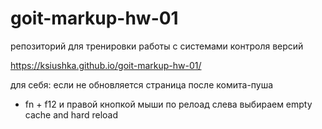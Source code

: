 # goit-markup-hw-01
репозиторий для тренировки работы с системами контроля версий

https://ksiushka.github.io/goit-markup-hw-01/


для себя:
если не обновляется страница после комита-пуша
 - fn + f12 и правой кнопкой мыши по релоад слева выбираем empty cache and hard reload
